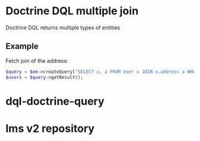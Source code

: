 Doctrine DQL multiple join
=================

Doctrine DQL returns multiple types of entities

## Example 

Fetch join of the address:

```php
$query = $em->createQuery("SELECT u, a FROM User u JOIN u.address a WHERE a.city = 'Berlin'");
$users = $query->getResult();
```


dql-doctrine-query
==================


lms v2 repository
=================